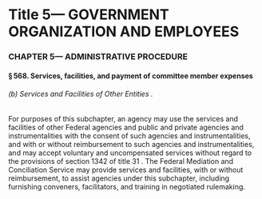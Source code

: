 
# Title 5— GOVERNMENT ORGANIZATION AND EMPLOYEES
### CHAPTER 5— ADMINISTRATIVE PROCEDURE
#### § 568. Services, facilities, and payment of committee member expenses
###### (b) Services and Facilities of Other Entities .

For purposes of this subchapter, an agency may use the services and facilities of other Federal agencies and public and private agencies and instrumentalities with the consent of such agencies and instrumentalities, and with or without reimbursement to such agencies and instrumentalities, and may accept voluntary and uncompensated services without regard to the provisions of section 1342 of title 31 . The Federal Mediation and Conciliation Service may provide services and facilities, with or without reimbursement, to assist agencies under this subchapter, including furnishing conveners, facilitators, and training in negotiated rulemaking.
